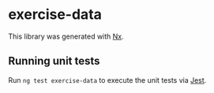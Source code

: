 # exercise-data

This library was generated with [Nx](https://nx.dev).

## Running unit tests

Run `ng test exercise-data` to execute the unit tests via [Jest](https://jestjs.io).
